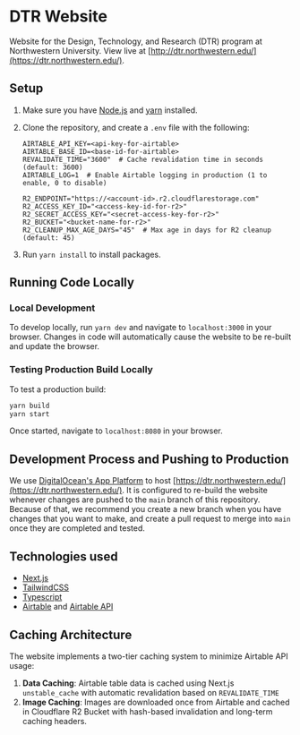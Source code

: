 # DTR Website

Website for the Design, Technology, and Research (DTR) program at Northwestern University. View live at [http://dtr.northwestern.edu/](https://dtr.northwestern.edu/).

## Setup

1. Make sure you have [Node.js](https://nodejs.org/en/) and [yarn](https://classic.yarnpkg.com/en/docs/install) installed.
2. Clone the repository, and create a `.env` file with the following:

   ```env
   AIRTABLE_API_KEY=<api-key-for-airtable>
   AIRTABLE_BASE_ID=<base-id-for-airtable>
   REVALIDATE_TIME="3600"  # Cache revalidation time in seconds (default: 3600)
   AIRTABLE_LOG=1  # Enable Airtable logging in production (1 to enable, 0 to disable)

   R2_ENDPOINT="https://<account-id>.r2.cloudflarestorage.com"
   R2_ACCESS_KEY_ID="<access-key-id-for-r2>"
   R2_SECRET_ACCESS_KEY="<secret-access-key-for-r2>"
   R2_BUCKET="<bucket-name-for-r2>"
   R2_CLEANUP_MAX_AGE_DAYS="45"  # Max age in days for R2 cleanup (default: 45)
   ```

3. Run `yarn install` to install packages.

## Running Code Locally

### Local Development

To develop locally, run `yarn dev` and navigate to `localhost:3000` in your browser. Changes in code will automatically cause the website to be re-built and update the browser.

### Testing Production Build Locally

To test a production build:

```bash
yarn build
yarn start
```

Once started, navigate to `localhost:8080` in your browser.

## Development Process and Pushing to Production

We use [DigitalOcean's App Platform](https://www.digitalocean.com/products/app-platform/) to host [https://dtr.northwestern.edu/](https://dtr.northwestern.edu/). It is configured to re-build the website whenever changes are pushed to the `main` branch of this repository. Because of that, we recommend you create a new branch when you have changes that you want to make, and create a pull request to merge into `main` once they are completed and tested.

## Technologies used

- [Next.js](https://nextjs.org/)
- [TailwindCSS](https://tailwindcss.com/)
- [Typescript](https://www.typescriptlang.org/)
- [Airtable](https://airtable.com/) and [Airtable API](https://airtable.com/api)

## Caching Architecture

The website implements a two-tier caching system to minimize Airtable API usage:

1. **Data Caching**: Airtable table data is cached using Next.js `unstable_cache` with automatic revalidation based on `REVALIDATE_TIME`
2. **Image Caching**: Images are downloaded once from Airtable and cached in Cloudflare R2 Bucket with hash-based invalidation and long-term caching headers.
